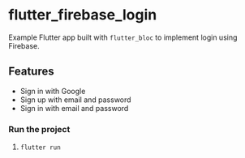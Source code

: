 
# flutter_firebase_login

Example Flutter app built with `flutter_bloc` to implement login using Firebase.

## Features

- Sign in with Google
- Sign up with email and password
- Sign in with email and password






### Run the project

1. `flutter run`
